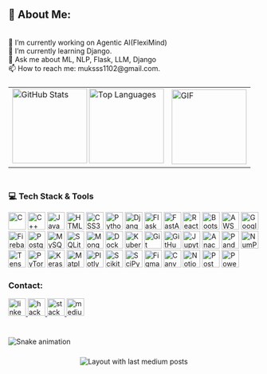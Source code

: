 <h2 align="left">💫 About Me: </h2> 
<p>
<br>🔭 I’m currently working on Agentic AI(FlexiMind)    
<br>🌱 I’m currently learning Django.  
<br>💬 Ask me about ML, NLP, Flask, LLM, Django  
<br>📫 How to reach me: muksss1102@gmail.com.</h2>
</p>

###

<table>
  <tr>
    <td>
      <img src="https://github-readme-stats.vercel.app/api?username=mukkss&show_icons=true&include_all_commits=true&count_private=true&theme=dracula&hide_border=false" height="150" alt="GitHub Stats" />
      <img src="https://github-readme-stats.vercel.app/api/top-langs?username=mukkss&layout=compact&langs_count=5&theme=dracula&hide_border=false" height="150" alt="Top Languages" />
    </td>
    <td>
      <img src="https://media.giphy.com/media/cruO3FTeoAxjiTVxPW/giphy.gif" height="150" alt="GIF" />
    </td>
  </tr>
</table>




###
<div align="center" style="display: flex; align-items: center; justify-content: space-between;">
  <div align="left">
    <h3>💻 Tech Stack & Tools </h3>
    <img src="https://img.shields.io/badge/c-%2300599C.svg?style=for-the-badge&logo=c&logoColor=white" height="35" alt="C" />
    <img src="https://img.shields.io/badge/c++-%2300599C.svg?style=for-the-badge&logo=c%2B%2B&logoColor=white" height="35" alt="C++" />
    <img src="https://img.shields.io/badge/javascript-%23323330.svg?style=for-the-badge&logo=javascript&logoColor=%23F7DF1E" height="35" alt="JavaScript" />
    <img src="https://img.shields.io/badge/html5-%23E34F26.svg?style=for-the-badge&logo=html5&logoColor=white" height="35" alt="HTML5" />
    <img src="https://img.shields.io/badge/css3-%231572B6.svg?style=for-the-badge&logo=css3&logoColor=white" height="35" alt="CSS3" />
    <img src="https://img.shields.io/badge/python-3670A0?style=for-the-badge&logo=python&logoColor=ffdd54" height="35" alt="Python" />
    <img src="https://img.shields.io/badge/django-%23092E20.svg?style=for-the-badge&logo=django&logoColor=white" height="35" alt="Django" />
    <img src="https://img.shields.io/badge/flask-%23000.svg?style=for-the-badge&logo=flask&logoColor=white" height="35" alt="Flask" />
    <img src="https://img.shields.io/badge/fastapi-%2300C7B7.svg?style=for-the-badge&logo=fastapi&logoColor=white" height="35" alt="FastAPI" />
    <img src="https://img.shields.io/badge/react-%2320232a.svg?style=for-the-badge&logo=react&logoColor=%2361DAFB" height="35" alt="React" />
    <img src="https://img.shields.io/badge/bootstrap-%23563D7C.svg?style=for-the-badge&logo=bootstrap&logoColor=white" height="35" alt="Bootstrap" />
    <img src="https://img.shields.io/badge/Amazon_AWS-%23FF9900.svg?style=for-the-badge&logo=amazonaws&logoColor=white" height="35" alt="AWS" />
    <img src="https://img.shields.io/badge/Google_Cloud-%234285F4.svg?style=for-the-badge&logo=google-cloud&logoColor=white" height="35" alt="Google Cloud" />
    <img src="https://img.shields.io/badge/firebase-%23039BE5.svg?style=for-the-badge&logo=firebase" height="35" alt="Firebase" />
    <img src="https://img.shields.io/badge/postgresql-%23316192.svg?style=for-the-badge&logo=postgresql&logoColor=white" height="35" alt="PostgreSQL" />
    <img src="https://img.shields.io/badge/mysql-%234479A1.svg?style=for-the-badge&logo=mysql&logoColor=white" height="35" alt="MySQL" />
    <img src="https://img.shields.io/badge/sqlite-%2307405e.svg?style=for-the-badge&logo=sqlite&logoColor=white" height="35" alt="SQLite" />
    <img src="https://img.shields.io/badge/mongodb-%234ea94b.svg?style=for-the-badge&logo=mongodb&logoColor=white" height="35" alt="MongoDB" />
    <img src="https://img.shields.io/badge/docker-%230db7ed.svg?style=for-the-badge&logo=docker&logoColor=white" height="35" alt="Docker" />
    <img src="https://img.shields.io/badge/kubernetes-%23326CE5.svg?style=for-the-badge&logo=kubernetes&logoColor=white" height="35" alt="Kubernetes" />
    <img src="https://img.shields.io/badge/git-%23F05033.svg?style=for-the-badge&logo=git&logoColor=white" height="35" alt="Git" />
    <img src="https://img.shields.io/badge/github-%23121011.svg?style=for-the-badge&logo=github&logoColor=white" height="35" alt="GitHub" />
    <img src="https://img.shields.io/badge/jupyter-%23F37626.svg?style=for-the-badge&logo=jupyter&logoColor=white" height="35" alt="Jupyter Notebook" />
    <img src="https://img.shields.io/badge/Anaconda-%2344A833.svg?style=for-the-badge&logo=anaconda&logoColor=white" height="35" alt="Anaconda" />
    <img src="https://img.shields.io/badge/Pandas-%23150458.svg?style=for-the-badge&logo=pandas&logoColor=white" height="35" alt="Pandas" />
    <img src="https://img.shields.io/badge/numpy-%23013243.svg?style=for-the-badge&logo=numpy&logoColor=white" height="35" alt="NumPy" />
    <img src="https://img.shields.io/badge/tensorflow-%23FF6F00.svg?style=for-the-badge&logo=tensorflow&logoColor=white" height="35" alt="TensorFlow" />
    <img src="https://img.shields.io/badge/pytorch-%23EE4C2C.svg?style=for-the-badge&logo=pytorch&logoColor=white" height="35" alt="PyTorch" />
    <img src="https://img.shields.io/badge/Keras-%23D00000.svg?style=for-the-badge&logo=Keras&logoColor=white" height="35" alt="Keras" />
    <img src="https://img.shields.io/badge/Matplotlib-%23ffffff.svg?style=for-the-badge&logo=Matplotlib&logoColor=black" height="35" alt="Matplotlib" />
    <img src="https://img.shields.io/badge/Plotly-%233F4F75.svg?style=for-the-badge&logo=plotly&logoColor=white" height="35" alt="Plotly" />
    <img src="https://img.shields.io/badge/scikit--learn-%23F7931E.svg?style=for-the-badge&logo=scikit-learn&logoColor=white" height="35" alt="Scikit-learn" />
    <img src="https://img.shields.io/badge/SciPy-%230C55A5.svg?style=for-the-badge&logo=scipy&logoColor=white" height="35" alt="SciPy" />
    <img src="https://img.shields.io/badge/Figma-%23F24E1E.svg?style=for-the-badge&logo=figma&logoColor=white" height="35" alt="Figma" />
    <img src="https://img.shields.io/badge/Canva-%2300C4CC.svg?style=for-the-badge&logo=Canva&logoColor=white" height="35" alt="Canva" />
    <img src="https://img.shields.io/badge/Notion-%23000000.svg?style=for-the-badge&logo=notion&logoColor=white" height="35" alt="Notion" />
    <img src="https://img.shields.io/badge/Postman-FF6C37?style=for-the-badge&logo=postman&logoColor=white" height="35" alt="Postman" />
    <img src="https://img.shields.io/badge/power_bi-F2C811?style=for-the-badge&logo=powerbi&logoColor=black" height="35" alt="Power BI" />
  </div>
</div>


<div align="left">
 <h3> Contact: </h3> 
  <a href="https://www.linkedin.com/in/mukkss16/" target="_blank">
    <img src="https://img.shields.io/static/v1?message=LinkedIn&logo=linkedin&label=&color=0077B5&logoColor=white&labelColor=&style=for-the-badge" height="35" alt="linkedin logo"  />
  </a>
  <a href="https://www.hackerrank.com/profile/muksss1102" target="_blank">
    <img src="https://img.shields.io/static/v1?message=HackerRank&logo=hackerrank&label=&color=2EC866&logoColor=white&labelColor=&style=for-the-badge" height="35" alt="hackerrank logo"  />
  </a>
  <a href="https://stackoverflow.com/users/25361772" target="_blank">
    <img src="https://img.shields.io/static/v1?message=Stackoverflow&logo=stackoverflow&label=&color=FE7A16&logoColor=white&labelColor=&style=for-the-badge" height="35" alt="stackoverflow logo"  />
  </a>
  <a href="https://medium.com/@muksss1102" target="_blank">
    <img src="https://img.shields.io/static/v1?message=Medium&logo=medium&label=&color=12100E&logoColor=white&labelColor=&style=for-the-badge" height="35" alt="medium logo"  />
  </a>
</div>

###

<br clear="both">

<img src="https://raw.githubusercontent.com/mukkss/mukkss/output/snake.svg" alt="Snake animation" />

###

<div align="center">
  <img src="https://github-read-medium-git-main.pahlevikun.vercel.app/latest?limit=2&theme=dark&username=muksss1102" alt="Layout with last medium posts"  />
</div>